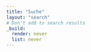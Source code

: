 ```yaml
---
title: "Suche"
layout: "search"
# Don't add to search results
_build:
  render: never
  list: never
---
```

